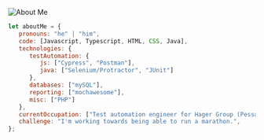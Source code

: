 ![About Me](https://user-images.githubusercontent.com/58983373/147650501-ad5795ed-9e2b-496b-aaae-f118bcaf84f1.gif)

```javascript
let aboutMe = {
   pronouns: "he" | "him",
   code: [Javascript, Typescript, HTML, CSS, Java],
   technologies: {
      testAutomation: {
         js: ["Cypress", "Postman"],
         java: ["Selenium/Protractor", "JUnit"]
      },
      databases: ["mySQL"],
      reporting: ["mochawesome"],
      misc: ["PHP"]
   },
   currentOccupation: ["Test automation engineer for Hager Group (Pessac - France)"],
   challenge: "I'm working towards being able to run a marathon.",
};
```
